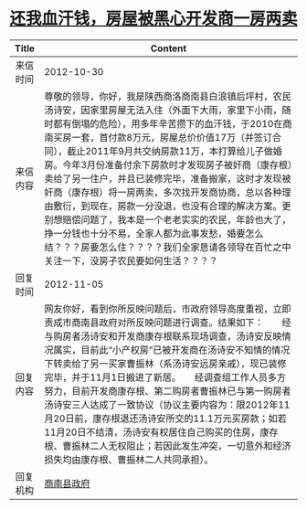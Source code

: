 # <a href="http://www.shangluo.gov.cn/zmhd/ldxxxx.jsp?urltype=leadermail.LeaderMailContentUrl&wbtreeid=1112&leadermailid=1455">还我血汗钱，房屋被黑心开发商一房两卖</a>
|Title|Content|
|:---:|---|
|来信时间|2012-10-30|
|来信内容|尊敬的领导，你好，我是陕西商洛商南县白浪镇后坪村，农民汤诗安，因家里房屋无法入住（外面下大雨，家里下小雨，随时都有倒塌的危险），用多年辛苦攒下的血汗钱，于2010在商南买房一套，首付款8万元，房屋总价价值17万（并签订合同），截止2011年9月共交纳房款11万，本打算给儿子做婚房。今年3月份准备付余下房款时才发现房子被奸商（康存根）卖给了另一住户，并且已装修完毕，准备搬家，这时才发现被奸商（康存根）将一房两卖，多次找开发商协商，总以各种理由敷衍，到现在，房款一分没退，也没有合理的解决方案。更别想赔偿问题了，我本是一个老老实实的农民，年龄也大了，挣一分钱也十分不易，全家人都为此事发愁，婚要怎么结？？？房要怎么住？？？？我们全家恳请各领导在百忙之中关注一下，没房子农民要如何生活？？？？|
|回复时间|2012-11-05|
|回复内容|网友你好，看到你所反映问题后，市政府领导高度重视，立即责成市商南县政府对所反映问题进行调查。结果如下：　　经与购房者汤诗安和开发商康存根联系现场调查，汤诗安反映情况属实，目前此“小产权房”已被开发商在汤诗安不知情的情况下转卖给了另一买家曹振林（系汤诗安远房亲戚），现已装修完毕，并于11月1日搬进了新居。　　经调查组工作人员多方努力，目前开发商康存根、第二购房者曹振林已与第一购房者汤诗安三人达成了一致协议（协议主要内容为：限2012年11月20日前，康存根退还汤诗安所交的11.1万元买房款；如若11月20日不结清，汤诗安有权居住自己购买的住房，康存根、曹振林二人无权阻止；若因此发生冲突，一切意外和经济损失均由康存根、曹振林二人共同承担）。|
|回复机构|<a href="../../categories/agencies/商南县政府.md">商南县政府</a>|